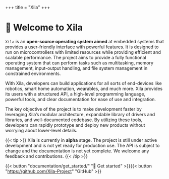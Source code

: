 +++
title = "Xila"
+++

# 👋 Welcome to **Xila**

`Xila` is an **open-source operating system aimed** at embedded systems that provides a user-friendly interface with powerful features. It is designed to run on microcontrollers with limited resources while providing efficient and scalable performance. The project aims to provide a fully functional operating system that can perform tasks such as multitasking, memory management, input-output handling, and file system management in constrained environments.

With Xila, developers can build applications for all sorts of end-devices like robotics, smart home automation, wearables, and much more. Xila provides its users with a structured API, a high-level programming language, powerful tools, and clear documentation for ease of use and integration.

The key objective of the project is to make development faster by leveraging Xila’s modular architecture, expandable library of drivers and libraries, and well-documented codebase. By utilizing these tools, developers can rapidly prototype and deploy new products without worrying about lower-level details.

{{< tip >}}
Xila is currently in **alpha** stage. The project is still under active development and is not yet ready for production use. The API is subject to change and the documentation is not yet complete. We welcome any feedback and contributions.
{{< /tip >}}

{{< button "documentation/get_started/" "🏃 Get started" >}}{{< button "https://github.com/Xila-Project" "GitHub" >}}